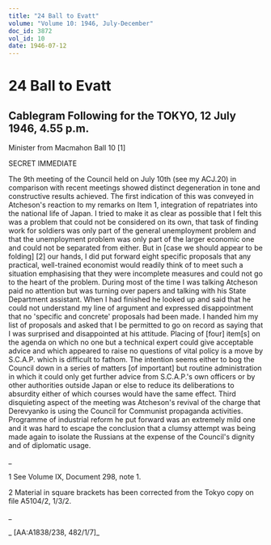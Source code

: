 ```yaml
---
title: "24 Ball to Evatt"
volume: "Volume 10: 1946, July-December"
doc_id: 3872
vol_id: 10
date: 1946-07-12
---
```


# 24 Ball to Evatt

## Cablegram Following for the TOKYO, 12 July 1946, 4.55 p.m.

Minister from Macmahon Ball 10 [1]

SECRET IMMEDIATE

The 9th meeting of the Council held on July 10th (see my ACJ.20) in comparison with recent meetings showed distinct degeneration in tone and constructive results achieved. The first indication of this was conveyed in Atcheson's reaction to my remarks on Item 1, integration of repatriates into the national life of Japan. I tried to make it as clear as possible that I felt this was a problem that could not be considered on its own, that task of finding work for soldiers was only part of the general unemployment problem and that the unemployment problem was only part of the larger economic one and could not be separated from either. But in [case we should appear to be folding] [2] our hands, I did put forward eight specific proposals that any practical, well-trained economist would readily think of to meet such a situation emphasising that they were incomplete measures and could not go to the heart of the problem. During most of the time I was talking Atcheson paid no attention but was turning over papers and talking with his State Department assistant. When I had finished he looked up and said that he could not understand my line of argument and expressed disappointment that no 'specific and concrete' proposals had been made. I handed him my list of proposals and asked that I be permitted to go on record as saying that I was surprised and disappointed at his attitude. Placing of [four] item[s] on the agenda on which no one but a technical expert could give acceptable advice and which appeared to raise no questions of vital policy is a move by S.C.A.P. which is difficult to fathom. The intention seems either to bog the Council down in a series of matters [of important] but routine administration in which it could only get further advice from S.C.A.P.'s own officers or by other authorities outside Japan or else to reduce its deliberations to absurdity either of which courses would have the same effect. Third disquieting aspect of the meeting was Atcheson's revival of the charge that Derevyanko is using the Council for Communist propaganda activities. Programme of industrial reform he put forward was an extremely mild one and it was hard to escape the conclusion that a clumsy attempt was being made again to isolate the Russians at the expense of the Council's dignity and of diplomatic usage.

_

1 See Volume IX, Document 298, note 1.

2 Material in square brackets has been corrected from the Tokyo copy on file A5104/2, 1/3/2.

_

_ [AA:A1838/238, 482/1/7]_
